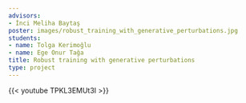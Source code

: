 ```yaml
---
advisors:
- İnci Meliha Baytaş
poster: images/robust_training_with_generative_perturbations.jpg
students:
- name: Tolga Kerimoğlu
- name: Ege Onur Tağa
title: Robust training with generative perturbations
type: project
---
```


{{< youtube TPKL3EMUt3I >}}